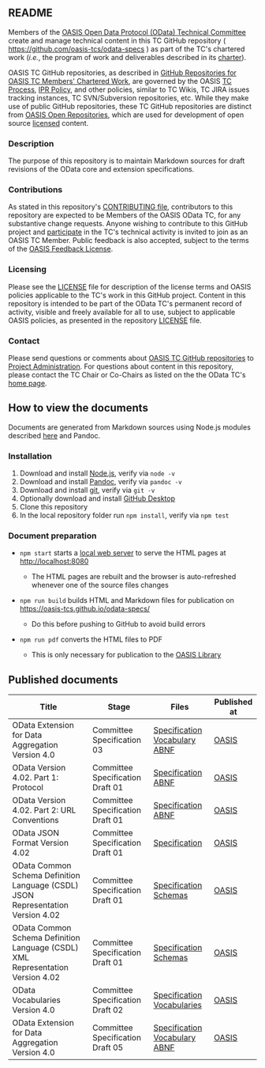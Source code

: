 <h2>README</h2>

<p>Members of the <a href="https://www.oasis-open.org/committees/odata/">OASIS Open Data Protocol (OData) Technical Committee</a> create and manage technical content in this TC GitHub repository ( <a href="https://github.com/oasis-tcs/odata-specs">https://github.com/oasis-tcs/odata-specs</a> ) as part of the TC's chartered work (<i>i.e.</i>, the program of work and deliverables described in its <a href="https://www.oasis-open.org/committees/odata/charter.php">charter</a>).</p>

<p>OASIS TC GitHub repositories, as described in <a href="https://www.oasis-open.org/resources/tcadmin/github-repositories-for-oasis-tc-members-chartered-work">GitHub Repositories for OASIS TC Members' Chartered Work</a>, are governed by the OASIS <a href="https://www.oasis-open.org/policies-guidelines/tc-process">TC Process</a>, <a href="https://www.oasis-open.org/policies-guidelines/ipr">IPR Policy</a>, and other policies, similar to TC Wikis, TC JIRA issues tracking instances, TC SVN/Subversion repositories, etc.  While they make use of public GitHub repositories, these TC GitHub repositories are distinct from <a href="https://www.oasis-open.org/resources/open-repositories">OASIS Open Repositories</a>, which are used for development of open source <a href="https://www.oasis-open.org/resources/open-repositories/licenses">licensed</a> content.</p>

<h3>Description</h3>

<p>The purpose of this repository is to maintain Markdown sources for draft revisions of the OData core and extension specifications.</p>

<h3>Contributions</h3>
<p>As stated in this repository's <a href="https://github.com/oasis-tcs/odata-specs/blob/main/CONTRIBUTING.md">CONTRIBUTING file</a>, contributors to this repository are expected to be Members of the OASIS OData TC, for any substantive change requests.  Anyone wishing to contribute to this GitHub project and <a href="https://www.oasis-open.org/join/participation-instructions">participate</a> in the TC's technical activity is invited to join as an OASIS TC Member. Public feedback is also accepted, subject to the terms of the <a href="https://www.oasis-open.org/policies-guidelines/ipr#appendixa">OASIS Feedback License</a>.</p>

<h3>Licensing</h3>
<p>Please see the <a href="https://github.com/oasis-tcs/odata-specs/blob/main/LICENSE.md">LICENSE</a> file for description of the license terms and OASIS policies applicable to the TC's work in this GitHub project. Content in this repository is intended to be part of the OData TC's permanent record of activity, visible and freely available for all to use, subject to applicable OASIS policies, as presented in the repository <a href="https://github.com/oasis-tcs/odata-specs/blob/main/LICENSE.md">LICENSE</a> file.</p>

<h3>Contact</h3>
<p>Please send questions or comments about <a href="https://www.oasis-open.org/resources/tcadmin/github-repositories-for-oasis-tc-members-chartered-work">OASIS TC GitHub repositories</a> to <a href="mailto:tc-administration@oasis-open.org">Project Administration</a>.  For questions about content in this repository, please contact the TC Chair or Co-Chairs as listed on the the OData TC's <a href="https://www.oasis-open.org/committees/odata/">home page</a>.</p>

## How to view the documents

Documents are generated from Markdown sources using Node.js modules described [here](lib) and Pandoc.

### Installation

1. Download and install [Node.js](https://nodejs.org/), verify via `node -v`
2. Download and install [Pandoc](https://pandoc.org/), verify via `pandoc -v`
3. Download and install [git](https://git-scm.com/), verify via `git -v`
4. Optionally download and install [GitHub Desktop](https://desktop.github.com/)
5. Clone this repository
6. In the local repository folder run `npm install`, verify via `npm test`

### Document preparation

- `npm start` starts a [local web server](lib/server.js) to serve the HTML pages at <http://localhost:8080>

  - The HTML pages are rebuilt and the browser is auto-refreshed whenever one of the source files changes

- `npm run build` builds HTML and Markdown files for publication on <https://oasis-tcs.github.io/odata-specs/>

  - Do this before pushing to GitHub to avoid build errors

- `npm run pdf` converts the HTML files to PDF
  - This is only necessary for publication to the [OASIS Library](https://www.oasis-open.org/standards/)

## Published documents

Title|Stage|Files|Published at
-----|-----|-----|------------
OData Extension for Data Aggregation Version 4.0|Committee Specification 03|[Specification](https://github.com/oasis-tcs/odata-specs/tree/odata-data-aggregation-ext/V4.0_CS03/docs/odata-data-aggregation-ext) [Vocabulary](https://github.com/oasis-tcs/odata-vocabularies/tree/odata-data-aggregation-ext/V4.0_CS03/vocabularies) [ABNF](https://github.com/oasis-tcs/odata-abnf/tree/odata-data-aggregation-ext/V4.0_CS03/abnf)|[OASIS](https://docs.oasis-open.org/odata/odata-data-aggregation-ext/v4.0/cs03/)
OData Version 4.02. Part 1: Protocol|Committee Specification Draft 01|[Specification](https://github.com/oasis-tcs/odata-specs/tree/core/V4.02_CSD01/docs/odata-protocol) [ABNF](https://github.com/oasis-tcs/odata-abnf/tree/core/V4.02_CSD01/abnf)|[OASIS](https://docs.oasis-open.org/odata/odata/v4.02/csd01/part1-protocol/)
OData Version 4.02. Part 2: URL Conventions|Committee Specification Draft 01|[Specification](https://github.com/oasis-tcs/odata-specs/tree/core/V4.02_CSD01/docs/odata-url-conventions) [ABNF](https://github.com/oasis-tcs/odata-abnf/tree/core/V4.02_CSD01/abnf)|[OASIS](https://docs.oasis-open.org/odata/odata/v4.02/csd01/part2-url-conventions/)
OData JSON Format Version 4.02|Committee Specification Draft 01|[Specification](https://github.com/oasis-tcs/odata-specs/tree/core/V4.02_CSD01/docs/odata-json-format)|[OASIS](https://docs.oasis-open.org/odata/odata-json-format/v4.02/csd01/)
OData Common Schema Definition Language (CSDL) JSON Representation Version 4.02|Committee Specification Draft 01|[Specification](https://github.com/oasis-tcs/odata-specs/tree/core/V4.02_CSD01/docs/odata-csdl-json) [Schemas](https://github.com/oasis-tcs/odata-csdl-schemas/tree/core/V4.02_CSD01/schemas)|[OASIS](https://docs.oasis-open.org/odata/odata-csdl-json/v4.02/csd01/)
OData Common Schema Definition Language (CSDL) XML Representation Version 4.02|Committee Specification Draft 01|[Specification](https://github.com/oasis-tcs/odata-specs/tree/core/V4.02_CSD01/docs/odata-csdl-xml) [Schemas](https://github.com/oasis-tcs/odata-csdl-schemas/tree/core/V4.02_CSD01/schemas)|[OASIS](https://docs.oasis-open.org/odata/odata-csdl-xml/v4.02/csd01/)
OData Vocabularies Version 4.0|Committee Specification Draft 02|[Specification](https://github.com/oasis-tcs/odata-specs/tree/vocabularies/V4.0_CSD02/docs/odata-vocabularies) [Vocabularies](https://github.com/oasis-tcs/odata-vocabularies/tree/vocabularies/V4.0_CSD02/vocabularies)|[OASIS](https://docs.oasis-open.org/odata/odata-vocabularies/v4.0/csd02/)
OData Extension for Data Aggregation Version 4.0|Committee Specification Draft 05|[Specification](https://github.com/oasis-tcs/odata-specs/tree/odata-data-aggregation-ext/V4.0_CSD05/docs/odata-data-aggregation-ext) [Vocabulary](https://github.com/oasis-tcs/odata-vocabularies/tree/odata-data-aggregation-ext/V4.0_CSD05/vocabularies) [ABNF](https://github.com/oasis-tcs/odata-abnf/tree/odata-data-aggregation-ext/V4.0_CSD05/abnf)|[OASIS](https://docs.oasis-open.org/odata/odata-data-aggregation-ext/v4.0/csd05/)
